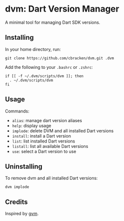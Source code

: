dvm: Dart Version Manager
=========================

A minimal tool for managing Dart SDK versions.

## Installing

In your home directory, run:
```
git clone https://github.com/cbracken/dvm.git .dvm
```

Add the following to your `.bashrc` or `.zshrc`:
```
if [[ -f ~/.dvm/scripts/dvm ]]; then
  . ~/.dvm/scripts/dvm
fi
```

## Usage

Commands:

   * `alias`: manage dart version aliases
   * `help`: display usage
   * `implode`: delete DVM and all installed Dart versions
   * `install`: install a Dart version
   * `list`: list installed Dart versions
   * `listall`: list all available Dart versions
   * `use`: select a Dart version to use

## Uninstalling

To remove dvm and all installed Dart versions:

```
dvm implode
```

## Credits

Inspired by [gvm](https://github.com/moovweb/gvm).
